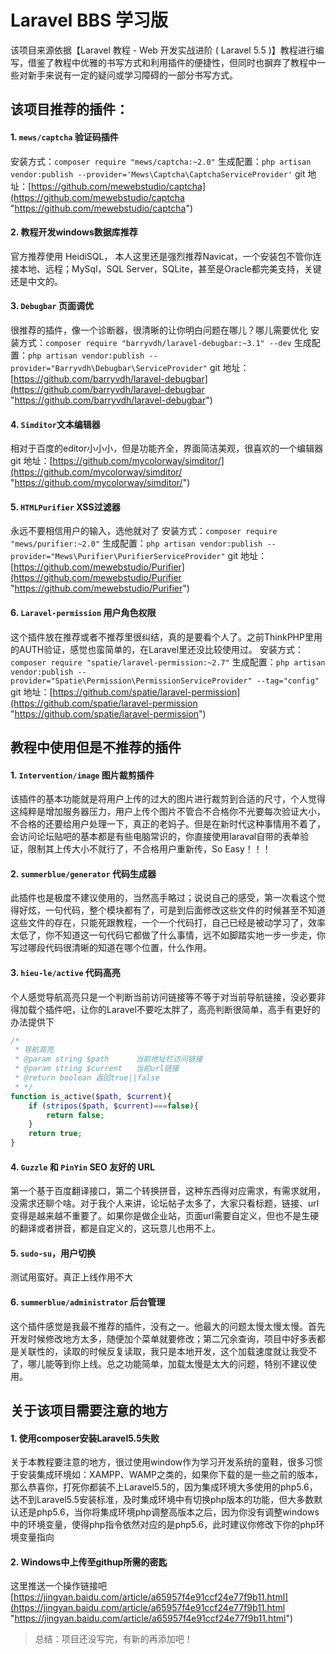 # Laravel BBS 学习版
 该项目来源依据【Laravel 教程 - Web 开发实战进阶 ( Laravel 5.5 )】教程进行编写，借鉴了教程中优雅的书写方式和利用插件的便捷性，但同时也摒弃了教程中一些对新手来说有一定的疑问或学习障碍的一部分书写方式。
## 该项目推荐的插件：
#### 1. `mews/captcha` 验证码插件
安装方式：`composer require "mews/captcha:~2.0"`
生成配置：`php artisan vendor:publish --provider='Mews\Captcha\CaptchaServiceProvider'` 
git 地址：[https://github.com/mewebstudio/captcha](https://github.com/mewebstudio/captcha "https://github.com/mewebstudio/captcha")
#### 2. 教程开发windows数据库推荐
官方推荐使用 HeidiSQL， 本人这里还是强烈推荐Navicat，一个安装包不管你连接本地、远程；MySql，SQL Server，SQLite，甚至是Oracle都完美支持，关键还是中文的。
#### 3. `Debugbar` 页面调优
很推荐的插件，像一个诊断器，很清晰的让你明白问题在哪儿？哪儿需要优化
安装方式：`composer require "barryvdh/laravel-debugbar:~3.1" --dev`
生成配置：`php artisan vendor:publish --provider="Barryvdh\Debugbar\ServiceProvider"`
git 地址：[https://github.com/barryvdh/laravel-debugbar](https://github.com/barryvdh/laravel-debugbar "https://github.com/barryvdh/laravel-debugbar")
#### 4. `Simditor`文本编辑器
相对于百度的editor小小小，但是功能齐全，界面简洁美观，很喜欢的一个编辑器
git 地址：[https://github.com/mycolorway/simditor/](https://github.com/mycolorway/simditor/ "https://github.com/mycolorway/simditor/")
#### 5. `HTMLPurifier` XSS过滤器
永远不要相信用户的输入，选他就对了
安装方式：`composer require "mews/purifier:~2.0"`
生成配置：`php artisan vendor:publish --provider="Mews\Purifier\PurifierServiceProvider"`
git 地址：[https://github.com/mewebstudio/Purifier](https://github.com/mewebstudio/Purifier "https://github.com/mewebstudio/Purifier")
#### 6. `Laravel-permission` 用户角色权限
这个插件放在推荐或者不推荐里很纠结，真的是要看个人了。之前ThinkPHP里用的AUTH验证，感觉也蛮简单的，在Laravel里还没比较使用过。
安装方式：`composer require "spatie/laravel-permission:~2.7"`
生成配置：`php artisan vendor:publish --provider="Spatie\Permission\PermissionServiceProvider" --tag="config"`
git 地址：[https://github.com/spatie/laravel-permission](https://github.com/spatie/laravel-permission "https://github.com/spatie/laravel-permission")

## 教程中使用但是不推荐的插件
#### 1. `Intervention/image` 图片裁剪插件
该插件的基本功能就是将用户上传的过大的图片进行裁剪到合适的尺寸，个人觉得这纯粹是增加服务器压力，用户上传个图片不管合不合格你不光要每次验证大小，不合格的还要给用户处理一下，真正的老妈子。但是在新时代这种事情用不着了，会访问论坛贴吧的基本都是有些电脑常识的，你直接使用laraval自带的表单验证，限制其上传大小不就行了，不合格用户重新传，So Easy！！！
#### 2. `summerblue/generator` 代码生成器
此插件也是极度不建议使用的，当然高手略过；说说自己的感受，第一次看这个觉得好炫，一句代码，整个模块都有了，可是到后面修改这些文件的时候甚至不知道这些文件的存在，只能死跟教程，一个一个代码打，自己已经是被动学习了，效率太低了，你不知道这一句代码它都做了什么事情，远不如脚踏实地一步一步走，你写过哪段代码很清晰的知道在哪个位置，什么作用。
#### 3. `hieu-le/active` 代码高亮
个人感觉导航高亮只是一个判断当前访问链接等不等于对当前导航链接，没必要非得加载个插件吧，让你的Laravel不要吃太胖了，高亮判断很简单，高手有更好的办法提供下
```php
/*
 * 导航高亮
 * @param string $path      当前地址栏访问链接
 * @param string $current   当前url链接
 * @return boolean 返回true||false
 * */
function is_active($path, $current){
    if (stripos($path, $current)===false){
        return false;
    }
    return true;
}
```
#### 4. `Guzzle` 和 `PinYin` SEO 友好的 URL
第一个基于百度翻译接口，第二个转换拼音，这种东西得对应需求，有需求就用，没需求还聊个啥。对于我个人来讲，论坛帖子太多了，大家只看标题，链接、url变得是越来越不重要了。如果你是做企业站，页面url需要自定义，但也不是生硬的翻译或者拼音，都是自定义的，这玩意儿也用不上。
#### 5. `sudo-su`，用户切换
测试用蛮好。真正上线作用不大
#### 6. `summerblue/administrator` 后台管理
这个插件感觉是我最不推荐的插件，没有之一。他最大的问题太慢太慢太慢。首先开发时候修改地方太多，随便加个菜单就要修改；第二冗余查询，项目中好多表都是关联性的，读取的时候反复读取，我只是本地开发，这个加载速度就让我受不了，哪儿能等到你上线。总之功能简单，加载太慢是太大的问题，特别不建议使用。

## 关于该项目需要注意的地方
#### 1. 使用composer安装Laravel5.5失败
关于本教程要注意的地方，很过使用window作为学习开发系统的童鞋，很多习惯于安装集成环境如：XAMPP、WAMP之类的，如果你下载的是一些之前的版本，那么恭喜你，打死你都装不上Laravel5.5的，因为集成环境大多使用的php5.6，达不到Laravel5.5安装标准，及时集成环境中有切换php版本的功能，但大多数默认还是php5.6，当你将集成环境php调整高版本之后，因为你没有调整windows中的环境变量，使得php指令依然对应的是php5.6，此时建议你修改下你的php环境变量指向
#### 2. Windows中上传至githup所需的密匙
这里推送一个操作链接吧[https://jingyan.baidu.com/article/a65957f4e91ccf24e77f9b11.html](https://jingyan.baidu.com/article/a65957f4e91ccf24e77f9b11.html "https://jingyan.baidu.com/article/a65957f4e91ccf24e77f9b11.html")

> 总结：项目还没写完，有新的再添加吧！